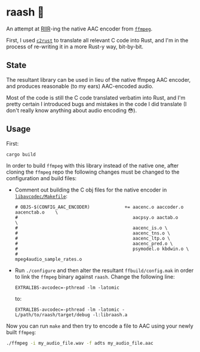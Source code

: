 # raash 🪇

An attempt at [RIIR](https://www.urbandictionary.com/define.php?term=riir)-ing the native AAC encoder from [`ffmpeg`](https://ffmpeg.org/).

First, I used [`c2rust`](https://github.com/immunant/c2rust) to translate all relevant C code into Rust, and I'm in the process of re-writing it in a more Rust-y way, bit-by-bit.

## State

The resultant library can be used in lieu of the native ffmpeg AAC encoder, and produces reasonable (to my ears) AAC-encoded audio.

Most of the code is still the C code translated verbatim into Rust, and I'm pretty certain I introduced bugs and mistakes in the code I did translate (I don't really know anything about audio encoding 😳).

## Usage

First:
```sh
cargo build
```

In order to build `ffmpeg` with this library instead of the native one, after cloning the `ffmpeg` repo the following changes must be changed to the configuration and build files:

* Comment out building the C obj files for the native encoder in [`libavcodec/Makefile`](https://github.com/FFmpeg/FFmpeg/blob/master/libavcodec/Makefile#L188-L195):

  ```make
  # OBJS-$(CONFIG_AAC_ENCODER)             += aacenc.o aaccoder.o aacenctab.o    \
  #                                           aacpsy.o aactab.o      \
  #                                           aacenc_is.o \
  #                                           aacenc_tns.o \
  #                                           aacenc_ltp.o \
  #                                           aacenc_pred.o \
  #                                           psymodel.o kbdwin.o \
  #                                           mpeg4audio_sample_rates.o
  ```

* Run `./configure` and then alter the resultant `ffbuild/config.mak` in order to link the `ffmpeg` binary against `raash`.
  Change the following line:
  ```text
  EXTRALIBS-avcodec=-pthread -lm -latomic
  ```
  to:
  ```text
  EXTRALIBS-avcodec=-pthread -lm -latomic -L/path/to/raash/target/debug -l:libraash.a
  ```

Now you can run `make` and then try to encode a file to AAC using your newly built `ffmpeg`:
```sh
./ffmpeg -i my_audio_file.wav -f adts my_audio_file.aac
```
